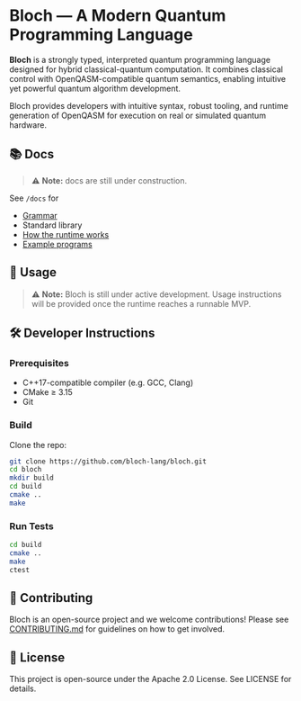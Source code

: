 # Bloch — A Modern Quantum Programming Language
**Bloch** is a strongly typed, interpreted quantum programming language designed for hybrid classical-quantum computation. It combines classical control with OpenQASM-compatible quantum semantics, enabling intuitive yet powerful quantum algorithm development.

Bloch provides developers with intuitive syntax, robust tooling, and runtime generation of OpenQASM for execution on real or simulated quantum hardware.

## 📚 Docs
> ⚠ **Note:** docs are still under construction.

See `/docs` for
- [Grammar](docs/grammar.md)
- Standard library
- [How the runtime works](docs/compiler.md)
- [Example programs](examples/README.md)

## 🚀 Usage

> ⚠ **Note:** Bloch is still under active development. Usage instructions will be provided once the runtime reaches a runnable MVP.

## 🛠 Developer Instructions

### Prerequisites

- C++17-compatible compiler (e.g. GCC, Clang)
- CMake ≥ 3.15
- Git

### Build

Clone the repo:

```bash
git clone https://github.com/bloch-lang/bloch.git
cd bloch
mkdir build
cd build
cmake ..
make
```
### Run Tests
```bash
cd build
cmake ..
make
ctest
```

## 🤝 Contributing
Bloch is an open-source project and we welcome contributions! Please see [CONTRIBUTING.md](https://github.com/bloch-lang/bloch/blob/master/CONTRIBUTING.md) for guidelines on how to get involved.

## 📄 License
This project is open-source under the Apache 2.0 License. See LICENSE for details.